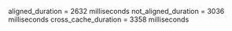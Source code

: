 aligned_duration = 2632 milliseconds
not_aligned_duration = 3036 milliseconds
cross_cache_duration = 3358 milliseconds

